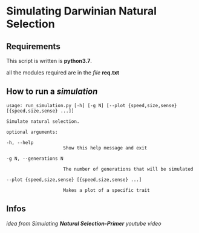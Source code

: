# Simulating Darwinian Natural Selection

## Requirements
This script is written is **python3.7**.

all the modules required are in the *file* **req.txt**

## How to run a *simulation*

    usage: run_simulation.py [-h] [-g N] [--plot {speed,size,sense} [{speed,size,sense} ...]]

    Simulate natural selection.

    optional arguments:
   
    -h, --help            
                         Show this help message and exit
   
    -g N, --generations N
   
                         The number of generations that will be simulated
   
    --plot {speed,size,sense} [{speed,size,sense} ...]
   
                         Makes a plot of a specific trait

## Infos
_idea from Simulating **Natural Selection-Primer** youtube video_
